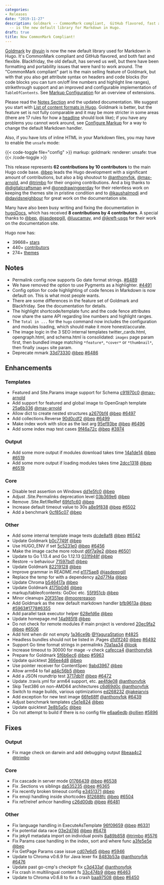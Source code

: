 ```yaml
---
categories:
- Releases
date: "2019-11-27"
description: Goldmark -- CommonMark compliant,  GitHub flavored, fast and flexible
  -- is the new default library for Markdown in Hugo.
draft: true
title: Now CommonMark Compliant!
---
```


[Goldmark](https://github.com/yuin/goldmark/) by [@yuin](https://github.com/yuin) is now the new default library used for Markdown in Hugo. It's CommonMark compliant and  GitHub flavored, and both fast and flexible. Blackfriday, the old default, has served us well, but there have been formatting and portability issues that were hard to work around. The "CommonMark compliant" part is the main selling feature of Goldmark, but with that you also get attribute syntax on headers and code blocks (for code blocks you can turn on/off line numbers and highlight line ranges), strikethrough support and an improved and configurable implementation of `TableOfContents`. See [Markup Configuration](https://gohugo.io/getting-started/configuration-markup/) for an overview of extensions.

Please read the [Notes Section](#notes) and the updated documentation. We suggest you start with [List of content formats in Hugo](https://gohugo.io/content-management/formats/#list-of-content-formats). Goldmark is better, but the feature set is not fully comparable and it may be more stricter in some areas (there are 17 rules for how a [headline](https://spec.commonmark.org/0.29/#emphasis-and-strong-emphasis) should look like); if you have any problems you cannot work around, see [Configure Markup](https://gohugo.io/getting-started/configuration-markup/#configure-markup) for a way to change the default Markdown handler.

Also, if you have lots of inline HTML in your Markdown files, you may have to enable the `unsafe` mode:

{{< code-toggle file="config" >}}
markup:
  goldmark:
    renderer:
      unsafe: true
{{< /code-toggle >}}

This release represents **62 contributions by 10 contributors** to the main Hugo code base. [@bep](https://github.com/bep) leads the Hugo development with a significant amount of contributions, but also a big shoutout to [@anthonyfok](https://github.com/anthonyfok), [@max-arnold](https://github.com/max-arnold), and [@trimbo](https://github.com/trimbo) for their ongoing contributions.
And a big thanks to [@digitalcraftsman](https://github.com/digitalcraftsman) and [@onedrawingperday](https://github.com/onedrawingperday) for their relentless work on keeping the themes site in pristine condition and to [@kaushalmodi](https://github.com/kaushalmodi) and [@davidsneighbour](https://github.com/davidsneighbour) for great work on the documentation site.

Many have also been busy writing and fixing the documentation in [hugoDocs](https://github.com/gohugoio/hugoDocs), 
which has received **8 contributions by 4 contributors**. A special thanks to [@bep](https://github.com/bep), [@jasdeepgill](https://github.com/jasdeepgill), [@luucamay](https://github.com/luucamay), and [@jkreft-usgs](https://github.com/jkreft-usgs) for their work on the documentation site.


Hugo now has:

* 39668+ [stars](https://github.com/gohugoio/hugo/stargazers)
* 440+ [contributors](https://github.com/gohugoio/hugo/graphs/contributors)
* 274+ [themes](http://themes.gohugo.io/)


## Notes

* Permalink config now supports Go date format strings. [#6489](https://github.com/gohugoio/hugo/pull/6489)
* We have removed the option to use Pygments as a highlighter. [#4491](https://github.com/gohugoio/hugo/pull/4491)
* Config option for code highlighting of code fences in Markdown is now default on. This is what most people wants.
* There are some differences in the feature set of Goldmark and Blackfriday. See the documentation for details.
* The highlight shortcode/template func and the code fence attributes now share the same API regarding line numbers and highlight ranges.
* The `Total in ...` for the `hugo` command now includes the configuration and modules loading, which should make it more honest/accurate.
* The image logic in the 3 SEO internal templates twitter_cards.html,  opengraph.html, and schema.html is consolidated: `images` page param first, then bundled image matching `*feature*`, `*cover*` or `*thumbnail*`, then finally `images` site param.
* Deprecate mmark [33d73330](https://github.com/gohugoio/hugo/commit/33d733300a4f0b765234706e51bb7e077fdc2471) [@bep](https://github.com/bep) [#6486](https://github.com/gohugoio/hugo/issues/6486)

## Enhancements

### Templates

* Featured and Site.Params image support for Schema [c91970c0](https://github.com/gohugoio/hugo/commit/c91970c08ddf8c22ca4f967c2cc864c483987ac7) [@max-arnold](https://github.com/max-arnold) 
* Add support for featured and global image to OpenGraph template [25a6b336](https://github.com/gohugoio/hugo/commit/25a6b33693992e8c6d9c35bc1e781ce3e2bca4be) [@max-arnold](https://github.com/max-arnold) 
* Allow dict to create nested structures [a2670bf4](https://github.com/gohugoio/hugo/commit/a2670bf460e10ed5de69f90abbe7c4e2b32068cf) [@bep](https://github.com/bep) [#6497](https://github.com/gohugoio/hugo/issues/6497)
* Add collections.Reverse [90d0cdf2](https://github.com/gohugoio/hugo/commit/90d0cdf236b54000bfe444ba3a00236faaa28790) [@bep](https://github.com/bep) [#6499](https://github.com/gohugoio/hugo/issues/6499)
* Make index work with slice as the last arg [95ef93be](https://github.com/gohugoio/hugo/commit/95ef93be667afb480184175a319584fd651abf03) [@bep](https://github.com/bep) [#6496](https://github.com/gohugoio/hugo/issues/6496)
* Add some index map test cases [9f46a72c](https://github.com/gohugoio/hugo/commit/9f46a72c7eec25a4b9dea387d5717173b8d9ec72) [@bep](https://github.com/bep) [#3974](https://github.com/gohugoio/hugo/issues/3974)

### Output

* Add some more output if modules download takes time [14a1de14](https://github.com/gohugoio/hugo/commit/14a1de14fb1ec93444ba5dd028fdad8959924545) [@bep](https://github.com/bep) [#6519](https://github.com/gohugoio/hugo/issues/6519)
* Add some more output if loading modules takes time [2dcc1318](https://github.com/gohugoio/hugo/commit/2dcc1318d1d9ed849d040115aa5ba6191a1c102a) [@bep](https://github.com/bep) [#6519](https://github.com/gohugoio/hugo/issues/6519)

### Core

* Disable test assertion on Windows [dd1e5fc0](https://github.com/gohugoio/hugo/commit/dd1e5fc0b43739941372c0c27b75977380acd582) [@bep](https://github.com/bep) 
* Adjust .Site.Permalinks deprecation level [03b369e6](https://github.com/gohugoio/hugo/commit/03b369e6726ed8a732c07db48f7209425c434bbe) [@bep](https://github.com/bep) 
* Remove .Site.Ref/RelRef [69fd1c60](https://github.com/gohugoio/hugo/commit/69fd1c60d8bcf6d1cea4bfea852f62df8891ee81) [@bep](https://github.com/bep) 
* Increase default timeout value to 30s [a8e9f838](https://github.com/gohugoio/hugo/commit/a8e9f8389a61471fa372c815b216511201b56823) [@bep](https://github.com/bep) [#6502](https://github.com/gohugoio/hugo/issues/6502)
* Add a benchmark [0cf85c07](https://github.com/gohugoio/hugo/commit/0cf85c071aba57de8c6567fba166ed8332d01bac) [@bep](https://github.com/bep) 

### Other

* Add some internal template image tests [dcde8af8](https://github.com/gohugoio/hugo/commit/dcde8af8c6ab39eb34b5e1d6030d1aa2fe6923ca) [@bep](https://github.com/bep) [#6542](https://github.com/gohugoio/hugo/issues/6542)
* Update Goldmark [b0c7749f](https://github.com/gohugoio/hugo/commit/b0c7749fa1efca04839b767e1d48d617f3556867) [@bep](https://github.com/bep) 
* Use HUGO_ENV if set [5c5231e0](https://github.com/gohugoio/hugo/commit/5c5231e09e20953dc262df7d3b351a35f1c4b058) [@bep](https://github.com/bep) [#6456](https://github.com/gohugoio/hugo/issues/6456)
* Make the image cache more robust [d6f7a9e2](https://github.com/gohugoio/hugo/commit/d6f7a9e28dfd5abff08b6aaf6fb3493c46bd1e39) [@bep](https://github.com/bep) [#6501](https://github.com/gohugoio/hugo/issues/6501)
* Update to Go 1.13.4 and Go 1.12.13 [031f948f](https://github.com/gohugoio/hugo/commit/031f948f87ac97ca49d0a487a392a8a0c6afb699) [@bep](https://github.com/bep) 
* Restore -v behaviour [71597bd1](https://github.com/gohugoio/hugo/commit/71597bd1adfb016a3ea1977068c37dce92d49458) [@bep](https://github.com/bep) 
* Update Goldmark [82219128](https://github.com/gohugoio/hugo/commit/8221912869cf863d64ae7b50e0085589dc18e4d2) [@bep](https://github.com/bep) 
* Improve grammar in README.md [e1175ae8](https://github.com/gohugoio/hugo/commit/e1175ae83a365e0b17ec5904194e68ff3833e15a) [@jasdeepgill](https://github.com/jasdeepgill) 
* Replace the temp for with a dependency [a2d77f4a](https://github.com/gohugoio/hugo/commit/a2d77f4a803ce27802ea653a4aab53b89c37b488) [@bep](https://github.com/bep) 
* Update Chroma [b546417a](https://github.com/gohugoio/hugo/commit/b546417a27f8c59c8c7ccaebfef6bca03f5c4ac4) [@bep](https://github.com/bep) 
* Update Goldmark [4175b046](https://github.com/gohugoio/hugo/commit/4175b0468680b076a5e5f90450157a98f841789b) [@bep](https://github.com/bep) 
* markup/tableofcontents: GoDoc etc. [55f951cb](https://github.com/gohugoio/hugo/commit/55f951cbba69c29daabca57eeff5661d132fa162) [@bep](https://github.com/bep) 
* Minor cleanups [20f351ee](https://github.com/gohugoio/hugo/commit/20f351ee4cd40b3b53e33805fc6226c837290ed7) [@moorereason](https://github.com/moorereason) 
* Add Goldmark as the new default markdown handler [bfb9613a](https://github.com/gohugoio/hugo/commit/bfb9613a14ab2d93a4474e5486d22e52a9d5e2b3) [@bep](https://github.com/bep) [#5963](https://github.com/gohugoio/hugo/issues/5963)[#1778](https://github.com/gohugoio/hugo/issues/1778)[#6355](https://github.com/gohugoio/hugo/issues/6355)
* Add parallel task executor helper [628efd6e](https://github.com/gohugoio/hugo/commit/628efd6e293d27984a3f5ba33522f8edd19d69d6) [@bep](https://github.com/bep) 
* Update homepage.md [14a985f8](https://github.com/gohugoio/hugo/commit/14a985f8abc527d4e8487fcd5fa742e1ab2a00ed) [@bep](https://github.com/bep) 
* Do not check for remote modules if main project is vendored [20ec9fa2](https://github.com/gohugoio/hugo/commit/20ec9fa2bbd69dc47dfc9f1db40c954e08520071) [@bep](https://github.com/bep) [#6506](https://github.com/gohugoio/hugo/issues/6506)
* Add hint when dir not empty [1a36ce9b](https://github.com/gohugoio/hugo/commit/1a36ce9b0903e02a5068aed5f807ed9d21f48ece) [@YaguraStation](https://github.com/YaguraStation) [#4825](https://github.com/gohugoio/hugo/issues/4825)
* Headless bundles should not be listed in .Pages [d1d1f240](https://github.com/gohugoio/hugo/commit/d1d1f240a25945b37eebe8a9a3f439f290832b33) [@bep](https://github.com/bep) [#6492](https://github.com/gohugoio/hugo/issues/6492)
* Support Go time format strings in permalinks [70a1aa34](https://github.com/gohugoio/hugo/commit/70a1aa345b95bcf325f19c6e7184bcd6f885e454) [@look](https://github.com/look) 
* Increase timeout to 30000 for mage -v check [cafecca4](https://github.com/gohugoio/hugo/commit/cafecca440e495ec915cc6290fe09d2a343e9c95) [@anthonyfok](https://github.com/anthonyfok) 
* Prepare for Goldmark [5f6b6ec6](https://github.com/gohugoio/hugo/commit/5f6b6ec68936ebbbf590894c02a1a3ecad30735f) [@bep](https://github.com/bep) [#5963](https://github.com/gohugoio/hugo/issues/5963)
* Update quicktest [366ee4d8](https://github.com/gohugoio/hugo/commit/366ee4d8da1c2b0c1751e9bf6d54638439735296) [@bep](https://github.com/bep) 
* Use pointer receiver for ContentSpec [9abd3967](https://github.com/gohugoio/hugo/commit/9abd396789d007193145db9246d5daf1640bbb8a) [@bep](https://github.com/bep) 
* Allow arm64 to fail [ad4c56b5](https://github.com/gohugoio/hugo/commit/ad4c56b5512226e74fb4ed6f10630d26d93e9eb6) [@bep](https://github.com/bep) 
* Add a JSON roundtrip test [3717db1f](https://github.com/gohugoio/hugo/commit/3717db1f90797f4e2a5d546472fb6b6df072d435) [@bep](https://github.com/bep) [#6472](https://github.com/gohugoio/hugo/issues/6472)
* Update .travis.yml for arm64 support, etc. [ae4fde08](https://github.com/gohugoio/hugo/commit/ae4fde0866b2a10f0a414e0d76c4ff09bed3776e) [@anthonyfok](https://github.com/anthonyfok) 
* Skip Test386 on non-AMD64 architectures [c6d69d0c](https://github.com/gohugoio/hugo/commit/c6d69d0c95c42915956c210dbac8b884682d4a3e) [@anthonyfok](https://github.com/anthonyfok) 
* Switch to mage builds, various optimizations [ed268232](https://github.com/gohugoio/hugo/commit/ed2682325aeb8fd1c8139077d14a5f6906757a4e) [@jakejarvis](https://github.com/jakejarvis) 
* Add exception for new test image [66fe68ff](https://github.com/gohugoio/hugo/commit/66fe68ffc98974936e157b18cf6bd9266ee081a4) [@anthonyfok](https://github.com/anthonyfok) [#6439](https://github.com/gohugoio/hugo/issues/6439)
* Adjust benchmark templates [c5e1e824](https://github.com/gohugoio/hugo/commit/c5e1e8241a3b9f922f4a5134064ab2847174a959) [@bep](https://github.com/bep) 
* Update quicktest [3e8b5a5c](https://github.com/gohugoio/hugo/commit/3e8b5a5c0157fdcf93588a42fbc90b3cd898f6b1) [@bep](https://github.com/bep) 
* Do not attempt to build if there is no config file [e6aa6edb](https://github.com/gohugoio/hugo/commit/e6aa6edb4c5f37feb1f2bb8c0f3f80933c7adf5f) [@ollien](https://github.com/ollien) [#5896](https://github.com/gohugoio/hugo/issues/5896)

## Fixes

### Output

* Fix mage check on darwin and add debugging output [8beaa4c2](https://github.com/gohugoio/hugo/commit/8beaa4c25efb593d0363271000a3667b96567976) [@trimbo](https://github.com/trimbo) 

### Core

* Fix cascade in server mode [01766439](https://github.com/gohugoio/hugo/commit/01766439246add22a6e6d0c12f932610be55cd8a) [@bep](https://github.com/bep) [#6538](https://github.com/gohugoio/hugo/issues/6538)
* Fix .Sections vs siblings [da535235](https://github.com/gohugoio/hugo/commit/da53523599b43261520a22d77019b390aaa072e7) [@bep](https://github.com/bep) [#6365](https://github.com/gohugoio/hugo/issues/6365)
* Fix recently broken timeout config [e3451371](https://github.com/gohugoio/hugo/commit/e3451371bdb68015f89c8c0f7d8ea0a19fff8df5) [@bep](https://github.com/bep) 
* Fix emoji handling inside shortcodes [812688fc](https://github.com/gohugoio/hugo/commit/812688fc2f3e220ac35cad9f0445a2548f0cc603) [@bep](https://github.com/bep) [#6504](https://github.com/gohugoio/hugo/issues/6504)
* Fix ref/relref anhcor handling [c26d00db](https://github.com/gohugoio/hugo/commit/c26d00db648a4b475d94c9ed8e21dafb6efa1776) [@bep](https://github.com/bep) [#6481](https://github.com/gohugoio/hugo/issues/6481)

### Other

* Fix language handling in ExecuteAsTemplate [96f09659](https://github.com/gohugoio/hugo/commit/96f09659ce8752c32a2a6429c9faf23be4faa091) [@bep](https://github.com/bep) [#6331](https://github.com/gohugoio/hugo/issues/6331)
* Fix potential data race [03e2d746](https://github.com/gohugoio/hugo/commit/03e2d7462dec17c2f623a13db709f9efc88182af) [@bep](https://github.com/bep) [#6478](https://github.com/gohugoio/hugo/issues/6478)
* Fix jekyll metadata import on individual posts [8a89b858](https://github.com/gohugoio/hugo/commit/8a89b8582f0f681dc28961adb05ab0bf66da9543) [@trimbo](https://github.com/trimbo) [#5576](https://github.com/gohugoio/hugo/issues/5576)
* Fix Params case handling in the index, sort and where func [a3fe5e5e](https://github.com/gohugoio/hugo/commit/a3fe5e5e35f311f22b6b4fc38abfcf64cd2c7d6f) [@bep](https://github.com/bep) 
* Fix GetPage Params case issue [cd07e6d5](https://github.com/gohugoio/hugo/commit/cd07e6d57b158a76f812e8c4c9567dbc84f57939) [@bep](https://github.com/bep) [#5946](https://github.com/gohugoio/hugo/issues/5946)
* Update to Chroma v0.6.9 for Java lexer fix [8483b53a](https://github.com/gohugoio/hugo/commit/8483b53aefc3c6b52f9917e6e5af9c4d2e98df66) [@anthonyfok](https://github.com/anthonyfok) [#6476](https://github.com/gohugoio/hugo/issues/6476)
* Update past go-cmp's checkptr fix [c3d433af](https://github.com/gohugoio/hugo/commit/c3d433af56071d42aeb3f85854bd30db64ed70b8) [@anthonyfok](https://github.com/anthonyfok) 
* Fix crash in multilingual content fs [33c474b9](https://github.com/gohugoio/hugo/commit/33c474b9b3bd470670740f30c5131071ce906b22) [@bep](https://github.com/bep) [#6463](https://github.com/gohugoio/hugo/issues/6463)
* Update to Chroma v0.6.8 to fix a crash [baa97508](https://github.com/gohugoio/hugo/commit/baa975082c6809c8a02a8109ec3062a2b7d48344) [@bep](https://github.com/bep) [#6450](https://github.com/gohugoio/hugo/issues/6450)





